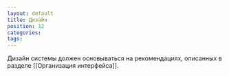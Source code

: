 ```yaml
---
layout: default
title: Дизайн
position: 12
categories: 
tags: 
---
```


Дизайн системы должен основываться на рекомендациях, описанных в разделе [[Организация интерфейса]].

 



 

 

